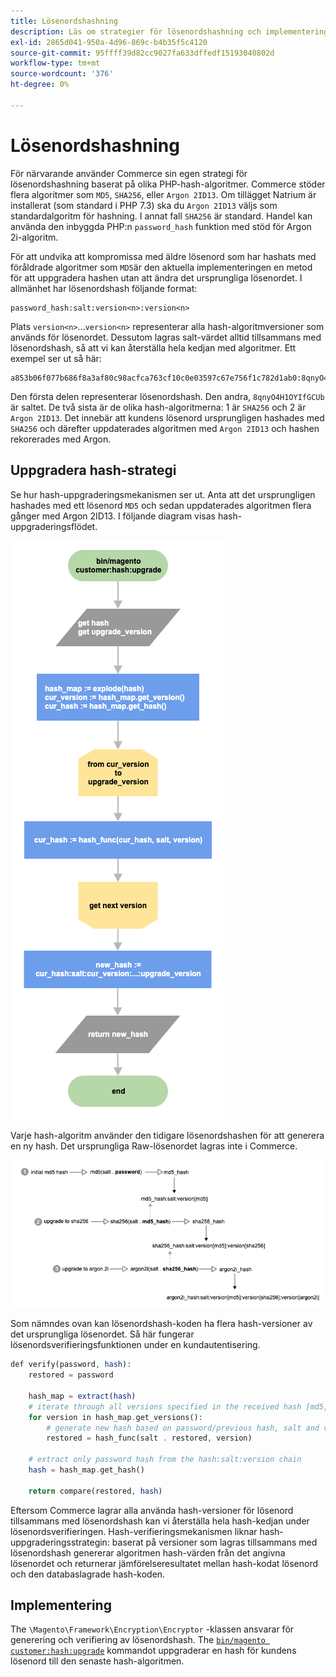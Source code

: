 ```yaml
---
title: Lösenordshashning
description: Läs om strategier för lösenordshashning och implementering.
exl-id: 2865d041-950a-4d96-869c-b4b35f5c4120
source-git-commit: 95ffff39d82cc9027fa633dffedf15193040802d
workflow-type: tm+mt
source-wordcount: '376'
ht-degree: 0%

---
```


# Lösenordshashning

För närvarande använder Commerce sin egen strategi för lösenordshashning baserat på olika PHP-hash-algoritmer. Commerce stöder flera algoritmer som `MD5`, `SHA256`, eller `Argon 2ID13`. Om tillägget Natrium är installerat (som standard i PHP 7.3) ska du `Argon 2ID13` väljs som standardalgoritm för hashning. I annat fall `SHA256` är standard. Handel kan använda den inbyggda PHP:n `password_hash` funktion med stöd för Argon 2i-algoritm.

För att undvika att kompromissa med äldre lösenord som har hashats med föråldrade algoritmer som `MD5`är den aktuella implementeringen en metod för att uppgradera hashen utan att ändra det ursprungliga lösenordet. I allmänhet har lösenordshash följande format:

```text
password_hash:salt:version<n>:version<n>
```

Plats `version<n>`...`version<n>` representerar alla hash-algoritmversioner som används för lösenordet. Dessutom lagras salt-värdet alltid tillsammans med lösenordshash, så att vi kan återställa hela kedjan med algoritmer. Ett exempel ser ut så här:

```text
a853b06f077b686f8a3af80c98acfca763cf10c0e03597c67e756f1c782d1ab0:8qnyO4H1OYIfGCUb:1:2
```

Den första delen representerar lösenordshash. Den andra, `8qnyO4H1OYIfGCUb` är saltet. De två sista är de olika hash-algoritmerna: 1 är `SHA256` och 2 är `Argon 2ID13`. Det innebär att kundens lösenord ursprungligen hashades med `SHA256` och därefter uppdaterades algoritmen med `Argon 2ID13` och hashen rekorerades med Argon.

## Uppgradera hash-strategi

Se hur hash-uppgraderingsmekanismen ser ut. Anta att det ursprungligen hashades med ett lösenord `MD5` och sedan uppdaterades algoritmen flera gånger med Argon 2ID13. I följande diagram visas hash-uppgraderingsflödet.

![Arbetsflöde för uppgradering av hash](../../assets/configuration/hash-upgrade-algorithm.png)

Varje hash-algoritm använder den tidigare lösenordshashen för att generera en ny hash. Det ursprungliga Raw-lösenordet lagras inte i Commerce.

![Hash upgrade strategy](../../assets/configuration/hash-upgrade-strategy.png)

Som nämndes ovan kan lösenordshash-koden ha flera hash-versioner av det ursprungliga lösenordet.
Så här fungerar lösenordsverifieringsfunktionen under en kundautentisering.

```php
def verify(password, hash):
    restored = password

    hash_map = extract(hash)
    # iterate through all versions specified in the received hash [md5, sha256, argon2id13]
    for version in hash_map.get_versions():
        # generate new hash based on password/previous hash, salt and version
        restored = hash_func(salt . restored, version)

    # extract only password hash from the hash:salt:version chain
    hash = hash_map.get_hash()

    return compare(restored, hash)
```

Eftersom Commerce lagrar alla använda hash-versioner för lösenord tillsammans med lösenordshash kan vi återställa hela hash-kedjan under lösenordsverifieringen. Hash-verifieringsmekanismen liknar hash-uppgraderingsstrategin: baserat på versioner som lagras tillsammans med lösenordshash genererar algoritmen hash-värden från det angivna lösenordet och returnerar jämförelseresultatet mellan hash-kodat lösenord och den databaslagrade hash-koden.

## Implementering

The `\Magento\Framework\Encryption\Encryptor` -klassen ansvarar för generering och verifiering av lösenordshash. The [`bin/magento customer:hash:upgrade`](https://devdocs.magento.com/guides/v2.4/reference/cli/magento.html#customerhashupgrade) kommandot uppgraderar en hash för kundens lösenord till den senaste hash-algoritmen.

